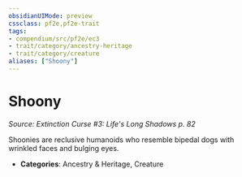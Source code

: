 ```yaml
---
obsidianUIMode: preview
cssclass: pf2e,pf2e-trait
tags:
- compendium/src/pf2e/ec3
- trait/category/ancestry-heritage
- trait/category/creature
aliases: ["Shoony"]
---
```

# Shoony  
*Source: Extinction Curse #3: Life's Long Shadows p. 82*  

Shoonies are reclusive humanoids who resemble bipedal dogs with wrinkled faces and bulging eyes.

- **Categories**: Ancestry & Heritage, Creature